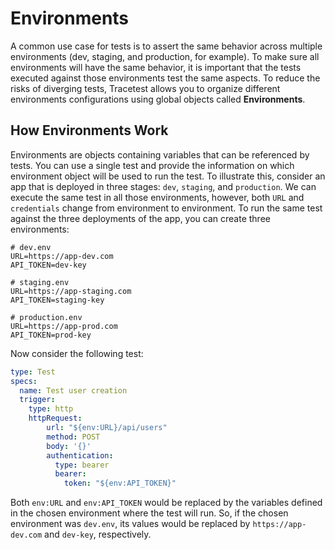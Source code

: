 # Environments

A common use case for tests is to assert the same behavior across multiple environments (dev, staging, and production, for example). To make sure all environments will have the same behavior, it is important that the tests executed against those environments test the same aspects. To reduce the risks of diverging tests, Tracetest allows you to organize different environments configurations using global objects called **Environments**.

## How Environments Work

Environments are objects containing variables that can be referenced by tests. You can use a single test and provide the information on which environment object will be used to run the test. To illustrate this, consider an app that is deployed in three stages: `dev`, `staging`, and `production`. We can execute the same test in all those environments, however, both `URL` and `credentials` change from environment to environment. To run the same test against the three deployments of the app, you can create three environments:

```dotenv
# dev.env
URL=https://app-dev.com
API_TOKEN=dev-key
```

```dotenv
# staging.env
URL=https://app-staging.com
API_TOKEN=staging-key
```

```dotenv
# production.env
URL=https://app-prod.com
API_TOKEN=prod-key
```

Now consider the following test:

```yaml
type: Test
specs:
  name: Test user creation
  trigger:
    type: http
    httpRequest:
        url: "${env:URL}/api/users"
        method: POST
        body: '{}'
        authentication:
          type: bearer
          bearer:
            token: "${env:API_TOKEN}"
```

Both `env:URL` and `env:API_TOKEN` would be replaced by the variables defined in the chosen environment where the test will run. So, if the chosen environment was `dev.env`, its values would be replaced by `https://app-dev.com` and `dev-key`, respectively.

